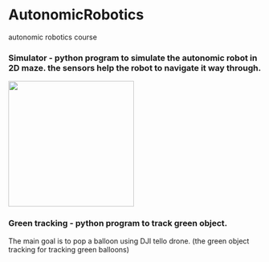 # AutonomicRobotics
autonomic robotics course

### Simulator - python program to simulate the autonomic robot in 2D maze. the sensors help the robot to navigate it way through.
<img src="https://github.com/yoavhenig/AutonomicRobotics/blob/master/AutonomicRoboticsSimulator/simulator.JPG" width="250">

### Green tracking - python program to track green object.

The main goal is to pop a balloon using DJI tello drone. (the green object tracking for tracking green balloons)

